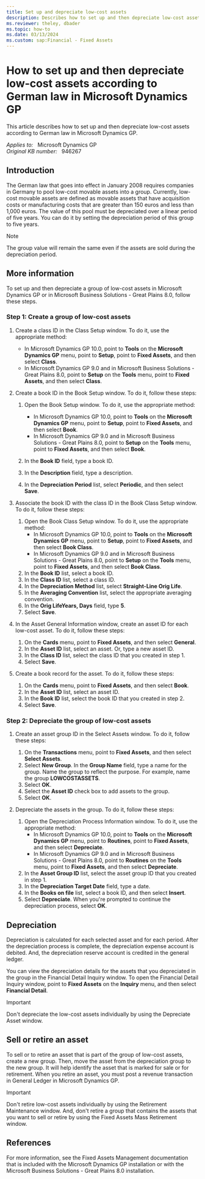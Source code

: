 ```yaml
---
title: Set up and depreciate low-cost assets
description: Describes how to set up and then depreciate low-cost assets according to German law in Microsoft Dynamics GP.
ms.reviewer: theley, dbader
ms.topic: how-to
ms.date: 03/13/2024
ms.custom: sap:Financial - Fixed Assets
---
```

# How to set up and then depreciate low-cost assets according to German law in Microsoft Dynamics GP

This article describes how to set up and then depreciate low-cost assets according to German law in Microsoft Dynamics GP.

_Applies to:_ &nbsp; Microsoft Dynamics GP  
_Original KB number:_ &nbsp; 946267

## Introduction

The German law that goes into effect in January 2008 requires companies in Germany to pool low-cost movable assets into a group. Currently, low-cost movable assets are defined as movable assets that have acquisition costs or manufacturing costs that are greater than 150 euros and less than 1,000 euros. The value of this pool must be depreciated over a linear period of five years. You can do it by setting the depreciation period of this group to five years.

> [!NOTE]
> The group value will remain the same even if the assets are sold during the depreciation period.

## More information

To set up and then depreciate a group of low-cost assets in Microsoft Dynamics GP or in Microsoft Business Solutions - Great Plains 8.0, follow these steps.

### Step 1: Create a group of low-cost assets

1. Create a class ID in the Class Setup window. To do it, use the appropriate method:
    - In Microsoft Dynamics GP 10.0, point to **Tools** on the **Microsoft Dynamics GP** menu, point to **Setup**, point to **Fixed Assets**, and then select **Class**.
    - In Microsoft Dynamics GP 9.0 and in Microsoft Business Solutions - Great Plains 8.0, point to **Setup** on the **Tools** menu, point to **Fixed Assets**, and then select **Class**.

2. Create a book ID in the Book Setup window. To do it, follow these steps:

    1. Open the Book Setup window. To do it, use the appropriate method:

        - In Microsoft Dynamics GP 10.0, point to **Tools** on the **Microsoft Dynamics GP** menu, point to **Setup**, point to **Fixed Assets**, and then select **Book**.
        - In Microsoft Dynamics GP 9.0 and in Microsoft Business Solutions - Great Plains 8.0, point to **Setup** on the **Tools** menu, point to **Fixed Assets**, and then select **Book**.
    1. In the **Book ID** field, type a book ID.
    1. In the **Description** field, type a description.
    1. In the **Depreciation Period** list, select **Periodic**, and then select **Save**.

3. Associate the book ID with the class ID in the Book Class Setup window. To do it, follow these steps:

    1. Open the Book Class Setup window. To do it, use the appropriate method:
        - In Microsoft Dynamics GP 10.0, point to **Tools** on the **Microsoft Dynamics GP** menu, point to **Setup**, point to **Fixed Assets**, and then select **Book Class**.
        - In Microsoft Dynamics GP 9.0 and in Microsoft Business Solutions - Great Plains 8.0, point to **Setup** on the **Tools** menu, point to **Fixed Assets**, and then select **Book Class**.
    1. In the **Book ID** list, select a book ID.
    1. In the **Class ID** list, select a class ID.
    1. In the **Depreciation Method** list, select **Straight-Line Orig Life**.
    1. In the **Averaging Convention** list, select the appropriate averaging convention.
    1. In the **Orig LifeYears, Days** field, type **5**.
    1. Select **Save**.

4. In the Asset General Information window, create an asset ID for each low-cost asset. To do it, follow these steps:

    1. On the **Cards** menu, point to **Fixed Assets**, and then select **General**.
    1. In the **Asset ID** list, select an asset. Or, type a new asset ID.
    1. In the **Class ID** list, select the class ID that you created in step 1.
    1. Select **Save**.

5. Create a book record for the asset. To do it, follow these steps:

    1. On the **Cards** menu, point to **Fixed Assets**, and then select **Book**.
    1. In the **Asset ID** list, select an asset ID.
    1. In the **Book ID** list, select the book ID that you created in step 2.
    1. Select **Save**.

### Step 2: Depreciate the group of low-cost assets

1. Create an asset group ID in the Select Assets window. To do it, follow these steps:

    1. On the **Transactions** menu, point to **Fixed Assets**, and then select **Select Assets**.
    1. Select **New Group**. In the **Group Name** field, type a name for the group. Name the group to reflect the purpose. For example, name the group **LOWCOSTASSETS**.
    1. Select **OK**.
    1. Select the **Asset ID** check box to add assets to the group.
    1. Select **OK**.

2. Depreciate the assets in the group. To do it, follow these steps:

    1. Open the Depreciation Process Information window. To do it, use the appropriate method:
        - In Microsoft Dynamics GP 10.0, point to **Tools** on the **Microsoft Dynamics GP** menu, point to **Routines**, point to **Fixed Assets**, and then select **Depreciate**.
        - In Microsoft Dynamics GP 9.0 and in Microsoft Business Solutions - Great Plains 8.0, point to **Routines** on the **Tools** menu, point to **Fixed Assets**, and then select **Depreciate**.
    1. In the **Asset Group ID** list, select the asset group ID that you created in step 1.
    1. In the **Depreciation Target Date** field, type a date.
    1. In the **Books on file** list, select a book ID, and then select **Insert**.
    1. Select **Depreciate**. When you're prompted to continue the depreciation process, select **OK**.

## Depreciation

Depreciation is calculated for each selected asset and for each period. After the depreciation process is complete, the depreciation expense account is debited. And, the depreciation reserve account is credited in the general ledger.

You can view the depreciation details for the assets that you depreciated in the group in the Financial Detail Inquiry window. To open the Financial Detail Inquiry window, point to **Fixed Assets** on the **Inquiry** menu, and then select **Financial Detail**.

> [!IMPORTANT]
> Don't depreciate the low-cost assets individually by using the Depreciate Asset window.

## Sell or retire an asset

To sell or to retire an asset that is part of the group of low-cost assets, create a new group. Then, move the asset from the depreciation group to the new group. It will help identify the asset that is marked for sale or for retirement. When you retire an asset, you must post a revenue transaction in General Ledger in Microsoft Dynamics GP.

> [!IMPORTANT]
> Don't retire low-cost assets individually by using the Retirement Maintenance window. And, don't retire a group that contains the assets that you want to sell or retire by using the Fixed Assets Mass Retirement window.

## References

For more information, see the Fixed Assets Management documentation that is included with the Microsoft Dynamics GP installation or with the Microsoft Business Solutions - Great Plains 8.0 installation.
